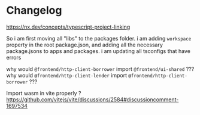 # Changelog

https://nx.dev/concepts/typescript-project-linking

So i am first moving all "libs" to the packages folder.
i am adding `workspace` property in the root package.json, and adding all the necessary package.jsons to apps and packages.
i am updating all tsconfigs that have errors

why would `@frontend/http-client-borrower` import `@frontend/ui-shared` ???
why would `@frontend/http-client-lender` import `@frontend/http-client-borrower` ???

Import wasm in vite properly ? https://github.com/vitejs/vite/discussions/2584#discussioncomment-1697534
